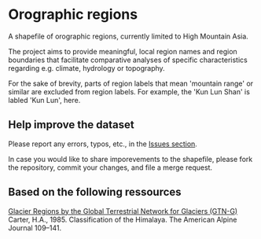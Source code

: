 # Orographic regions
A shapefile of orographic regions, currently limited to High Mountain Asia.

The project aims to provide meaningful, local region names and region boundaries that facilitate comparative analyses of specific characteristics regarding e.g. climate, hydrology or topography.

For the sake of brevity, parts of region labels that mean 'mountain range' or similar are excluded from region labels. For example, the 'Kun Lun Shan' is labled 'Kun Lun', here.

## Help improve the dataset
Please report any errors, typos, etc., in the [Issues section](https://github.com/cryotools/orographic-regions/issues).

In case you would like to share imporevements to the shapefile, please fork the repository, commit your changes, and file a merge request.

## Based on the following ressources
[Glacier Regions by the Global Terrestrial Network for Glaciers (GTN-G)](https://www.gtn-g.ch/data_catalogue_glacreg/)
Carter, H.A., 1985. Classification of the Himalaya. The American Alpine Journal 109–141.

